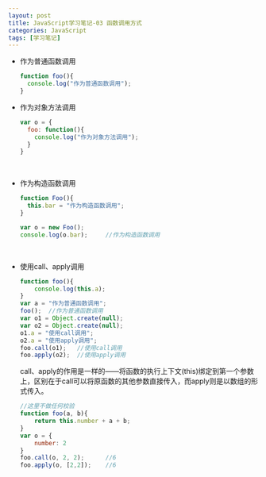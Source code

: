 ```yaml
---
layout: post
title: JavaScript学习笔记-03 函数调用方式
categories: JavaScript
tags: [学习笔记]
---
```


-   作为普通函数调用

    ```javascript
    function foo(){
      console.log("作为普通函数调用");
    }
    ```

<!--more-->

-   作为对象方法调用

    ```javascript
    var o = {
      foo: function(){
        console.log("作为对象方法调用");
      }
    }
    ```

    ​

-   作为构造函数调用

    ```javascript
    function Foo(){
      this.bar = "作为构造函数调用";
    }

    var o = new Foo();
    console.log(o.bar);		//作为构造函数调用
    ```

    ​

-   使用call、apply调用

    ```javascript
    function foo(){
        console.log(this.a);
    }
    var a = "作为普通函数调用";
    foo();	//作为普通函数调用
    var o1 = Object.create(null);
    var o2 = Object.create(null);
    o1.a = "使用call调用";
    o2.a = "使用apply调用";
    foo.call(o1);	//使用call调用
    foo.apply(o2);	//使用apply调用
    ```

    call、apply的作用是一样的——将函数的执行上下文(this)绑定到第一个参数上，区别在于call可以将原函数的其他参数直接传入，而apply则是以数组的形式传入。

    ```javascript
    //这里不做任何校验
    function foo(a, b){
        return this.number + a + b;
    }
    var o = {
        number: 2
    }
    foo.call(o, 2, 2);		//6
    foo.apply(o, [2,2]);	//6
    ```

    ​

